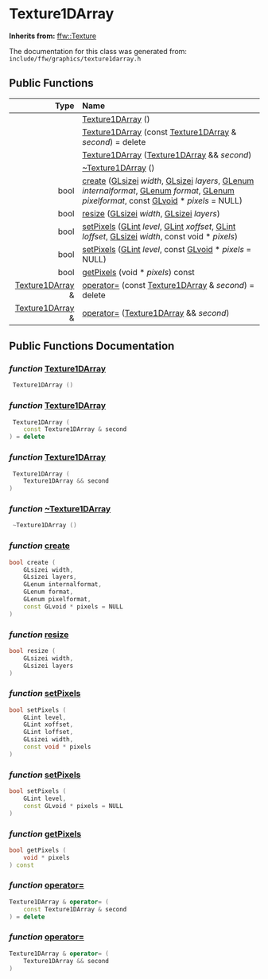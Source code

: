Texture1DArray
===================================


**Inherits from:** [ffw::Texture](ffw_Texture.html)

The documentation for this class was generated from: `include/ffw/graphics/texture1darray.h`



## Public Functions

| Type | Name |
| -------: | :------- |
|   | [Texture1DArray](#29668d50) ()  |
|   | [Texture1DArray](#696ead7a) (const [Texture1DArray](ffw_Texture1DArray.html) & _second_) = delete  |
|   | [Texture1DArray](#0ef986ae) ([Texture1DArray](ffw_Texture1DArray.html) && _second_)  |
|   | [~Texture1DArray](#84fa9c07) ()  |
|  bool | [create](#e9977f9d) ([GLsizei]() _width_, [GLsizei]() _layers_, [GLenum]() _internalformat_, [GLenum]() _format_, [GLenum]() _pixelformat_, const [GLvoid]() * _pixels_ = NULL)  |
|  bool | [resize](#208caf07) ([GLsizei]() _width_, [GLsizei]() _layers_)  |
|  bool | [setPixels](#fcbc24aa) ([GLint]() _level_, [GLint]() _xoffset_, [GLint]() _loffset_, [GLsizei]() _width_, const void * _pixels_)  |
|  bool | [setPixels](#ca4105ff) ([GLint]() _level_, const [GLvoid]() * _pixels_ = NULL)  |
|  bool | [getPixels](#97ceafb0) (void * _pixels_) const  |
|  [Texture1DArray](ffw_Texture1DArray.html) & | [operator=](#0780bf4a) (const [Texture1DArray](ffw_Texture1DArray.html) & _second_) = delete  |
|  [Texture1DArray](ffw_Texture1DArray.html) & | [operator=](#8d22d337) ([Texture1DArray](ffw_Texture1DArray.html) && _second_)  |


## Public Functions Documentation

### _function_ <a id="29668d50" href="#29668d50">Texture1DArray</a>

```cpp
 Texture1DArray () 
```



### _function_ <a id="696ead7a" href="#696ead7a">Texture1DArray</a>

```cpp
 Texture1DArray (
    const Texture1DArray & second
) = delete 
```



### _function_ <a id="0ef986ae" href="#0ef986ae">Texture1DArray</a>

```cpp
 Texture1DArray (
    Texture1DArray && second
) 
```



### _function_ <a id="84fa9c07" href="#84fa9c07">~Texture1DArray</a>

```cpp
 ~Texture1DArray () 
```



### _function_ <a id="e9977f9d" href="#e9977f9d">create</a>

```cpp
bool create (
    GLsizei width,
    GLsizei layers,
    GLenum internalformat,
    GLenum format,
    GLenum pixelformat,
    const GLvoid * pixels = NULL
) 
```



### _function_ <a id="208caf07" href="#208caf07">resize</a>

```cpp
bool resize (
    GLsizei width,
    GLsizei layers
) 
```



### _function_ <a id="fcbc24aa" href="#fcbc24aa">setPixels</a>

```cpp
bool setPixels (
    GLint level,
    GLint xoffset,
    GLint loffset,
    GLsizei width,
    const void * pixels
) 
```



### _function_ <a id="ca4105ff" href="#ca4105ff">setPixels</a>

```cpp
bool setPixels (
    GLint level,
    const GLvoid * pixels = NULL
) 
```



### _function_ <a id="97ceafb0" href="#97ceafb0">getPixels</a>

```cpp
bool getPixels (
    void * pixels
) const 
```



### _function_ <a id="0780bf4a" href="#0780bf4a">operator=</a>

```cpp
Texture1DArray & operator= (
    const Texture1DArray & second
) = delete 
```



### _function_ <a id="8d22d337" href="#8d22d337">operator=</a>

```cpp
Texture1DArray & operator= (
    Texture1DArray && second
) 
```





